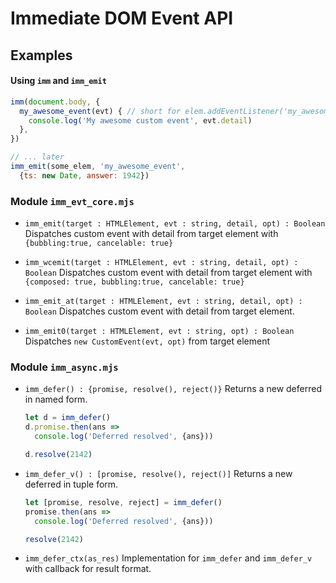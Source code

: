 # Immediate DOM Event API

## Examples

#### Using `imm` and `imm_emit`

```javascript
imm(document.body, {
  my_awesome_event(evt) { // short for elem.addEventListener('my_awesome_event', ...)
    console.log('My awesome custom event', evt.detail)
  },
})

// ... later
imm_emit(some_elem, 'my_awesome_event',
  {ts: new Date, answer: 1942})
```


### Module `imm_evt_core.mjs`

- `imm_emit(target : HTMLElement, evt : string, detail, opt) : Boolean`
  Dispatches custom event with detail from target element
  with `{bubbling:true, cancelable: true}`

- `imm_wcemit(target : HTMLElement, evt : string, detail, opt) : Boolean`
  Dispatches custom event with detail from target element
  with `{composed: true, bubbling:true, cancelable: true}`

- `imm_emit_at(target : HTMLElement, evt : string, detail, opt) : Boolean`
  Dispatches custom event with detail from target element.

- `imm_emit0(target : HTMLElement, evt : string, opt) : Boolean`
  Dispatches `new CustomEvent(evt, opt)` from target element


### Module `imm_async.mjs`

- `imm_defer() : {promise, resolve(), reject()}`
  Returns a new deferred in named form.

  ```javascript
  let d = imm_defer()
  d.promise.then(ans =>
    console.log('Deferred resolved', {ans}))

  d.resolve(2142)
  ```

- `imm_defer_v() : [promise, resolve(), reject()]`
  Returns a new deferred in tuple form.

  ```javascript
  let [promise, resolve, reject] = imm_defer()
  promise.then(ans =>
    console.log('Deferred resolved', {ans}))

  resolve(2142)
  ```

- `imm_defer_ctx(as_res)`
  Implementation for `imm_defer` and `imm_defer_v`
  with callback for result format.

